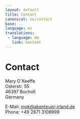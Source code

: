 ```yaml
---
layout: default
title: Contact
canonical: en/contact
base: ..
language: en
translations:
 - language: de
   link: kontakt
---
```

# Contact

Mary O´Keeffe  
Osterstr. 55  
46397 Bocholt  
Germany

E-Mail: <mok@abenteuer-irland.de>  
Phone: +49 2871 3108999

